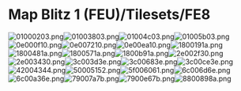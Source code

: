 # Map Blitz 1 (FEU)/Tilesets/FE8

![01000203.png](https://raw.githubusercontent.com/Klokinator/FE-Repo/main/Maps/Map%20Blitz%201%20(FEU)/Tilesets/FE8/01000203.png "01000203.png")![01003803.png](https://raw.githubusercontent.com/Klokinator/FE-Repo/main/Maps/Map%20Blitz%201%20(FEU)/Tilesets/FE8/01003803.png "01003803.png")![01004c03.png](https://raw.githubusercontent.com/Klokinator/FE-Repo/main/Maps/Map%20Blitz%201%20(FEU)/Tilesets/FE8/01004c03.png "01004c03.png")![01005b03.png](https://raw.githubusercontent.com/Klokinator/FE-Repo/main/Maps/Map%20Blitz%201%20(FEU)/Tilesets/FE8/01005b03.png "01005b03.png")![0e000f10.png](https://raw.githubusercontent.com/Klokinator/FE-Repo/main/Maps/Map%20Blitz%201%20(FEU)/Tilesets/FE8/0e000f10.png "0e000f10.png")![0e007210.png](https://raw.githubusercontent.com/Klokinator/FE-Repo/main/Maps/Map%20Blitz%201%20(FEU)/Tilesets/FE8/0e007210.png "0e007210.png")![0e00ea10.png](https://raw.githubusercontent.com/Klokinator/FE-Repo/main/Maps/Map%20Blitz%201%20(FEU)/Tilesets/FE8/0e00ea10.png "0e00ea10.png")![1800191a.png](https://raw.githubusercontent.com/Klokinator/FE-Repo/main/Maps/Map%20Blitz%201%20(FEU)/Tilesets/FE8/1800191a.png "1800191a.png")![1800481a.png](https://raw.githubusercontent.com/Klokinator/FE-Repo/main/Maps/Map%20Blitz%201%20(FEU)/Tilesets/FE8/1800481a.png "1800481a.png")![1800571a.png](https://raw.githubusercontent.com/Klokinator/FE-Repo/main/Maps/Map%20Blitz%201%20(FEU)/Tilesets/FE8/1800571a.png "1800571a.png")![1800b91a.png](https://raw.githubusercontent.com/Klokinator/FE-Repo/main/Maps/Map%20Blitz%201%20(FEU)/Tilesets/FE8/1800b91a.png "1800b91a.png")![2e002f30.png](https://raw.githubusercontent.com/Klokinator/FE-Repo/main/Maps/Map%20Blitz%201%20(FEU)/Tilesets/FE8/2e002f30.png "2e002f30.png")![2e003430.png](https://raw.githubusercontent.com/Klokinator/FE-Repo/main/Maps/Map%20Blitz%201%20(FEU)/Tilesets/FE8/2e003430.png "2e003430.png")![3c003d3e.png](https://raw.githubusercontent.com/Klokinator/FE-Repo/main/Maps/Map%20Blitz%201%20(FEU)/Tilesets/FE8/3c003d3e.png "3c003d3e.png")![3c00683e.png](https://raw.githubusercontent.com/Klokinator/FE-Repo/main/Maps/Map%20Blitz%201%20(FEU)/Tilesets/FE8/3c00683e.png "3c00683e.png")![3c00ce3e.png](https://raw.githubusercontent.com/Klokinator/FE-Repo/main/Maps/Map%20Blitz%201%20(FEU)/Tilesets/FE8/3c00ce3e.png "3c00ce3e.png")![42004344.png](https://raw.githubusercontent.com/Klokinator/FE-Repo/main/Maps/Map%20Blitz%201%20(FEU)/Tilesets/FE8/42004344.png "42004344.png")![50005152.png](https://raw.githubusercontent.com/Klokinator/FE-Repo/main/Maps/Map%20Blitz%201%20(FEU)/Tilesets/FE8/50005152.png "50005152.png")![5f006061.png](https://raw.githubusercontent.com/Klokinator/FE-Repo/main/Maps/Map%20Blitz%201%20(FEU)/Tilesets/FE8/5f006061.png "5f006061.png")![6c006d6e.png](https://raw.githubusercontent.com/Klokinator/FE-Repo/main/Maps/Map%20Blitz%201%20(FEU)/Tilesets/FE8/6c006d6e.png "6c006d6e.png")![6c00a36e.png](https://raw.githubusercontent.com/Klokinator/FE-Repo/main/Maps/Map%20Blitz%201%20(FEU)/Tilesets/FE8/6c00a36e.png "6c00a36e.png")![79007a7b.png](https://raw.githubusercontent.com/Klokinator/FE-Repo/main/Maps/Map%20Blitz%201%20(FEU)/Tilesets/FE8/79007a7b.png "79007a7b.png")![7900e67b.png](https://raw.githubusercontent.com/Klokinator/FE-Repo/main/Maps/Map%20Blitz%201%20(FEU)/Tilesets/FE8/7900e67b.png "7900e67b.png")![8800898a.png](https://raw.githubusercontent.com/Klokinator/FE-Repo/main/Maps/Map%20Blitz%201%20(FEU)/Tilesets/FE8/8800898a.png "8800898a.png")